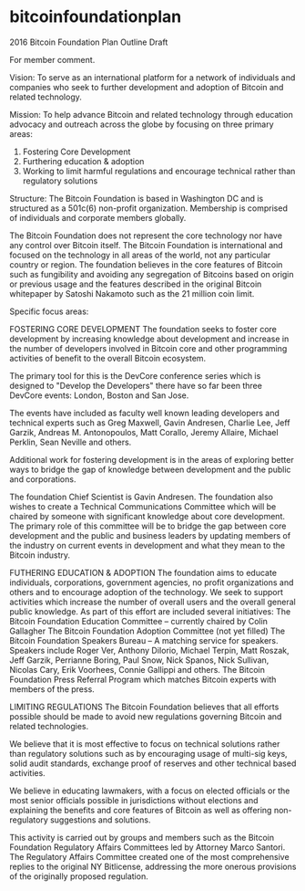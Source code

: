 # bitcoinfoundationplan


2016 Bitcoin Foundation Plan Outline Draft

For member comment.


Vision:  To serve as an international platform for a network of individuals and companies who seek to further development and adoption of Bitcoin and related technology.

Mission:  To help advance Bitcoin and related technology through education advocacy and outreach across the globe by focusing on three primary areas: 

1) Fostering Core Development
2) Furthering education & adoption
3) Working to limit harmful regulations and encourage technical rather than regulatory solutions

Structure:  The Bitcoin Foundation is based in Washington DC and is structured as a 501c(6) non-profit organization.  Membership is comprised of individuals and corporate members globally.

The Bitcoin Foundation does not represent the core technology nor have any control over Bitcoin itself.  The Bitcoin Foundation is international and focused on the technology in all areas of the world, not any particular country or region.  The foundation believes in the core features of Bitcoin such as fungibility and avoiding any segregation of Bitcoins based on origin or previous usage and the features described in the original Bitcoin whitepaper by Satoshi Nakamoto such as the 21 million coin limit.


Specific focus areas:

FOSTERING CORE DEVELOPMENT
The foundation seeks to foster core development by increasing knowledge about development and increase in the number of developers involved in Bitcoin core and other programming activities of benefit to the overall Bitcoin ecosystem.

The primary tool for this is the DevCore conference series which is designed to "Develop the Developers" there have so far been three DevCore events: London, Boston and San Jose.  

The events have included as faculty well known leading developers and technical experts such as Greg Maxwell, Gavin Andresen, Charlie Lee, Jeff Garzik, Andreas M. Antonopoulos, Matt Corallo, Jeremy Allaire, Michael Perklin, Sean Neville and others. 

Additional work for fostering development is in the areas of exploring better ways to bridge the gap of knowledge between development and the public and corporations.

The foundation Chief Scientist is Gavin Andresen.
The foundation also wishes to create a Technical Communications Committee which will be chaired by someone with significant knowledge about core development.  The primary role of this committee will be to bridge the gap between core development and the public and business leaders by updating members of the industry on current events in development and what they mean to the Bitcoin industry.


FUTHERING EDUCATION & ADOPTION
The foundation aims to educate individuals, corporations, government agencies, no profit organizations and others and to encourage adoption of the technology.
We seek to support activities which increase the number of overall users and the overall general public knowledge.  As part of this effort are included several initiatives:
The Bitcoin Foundation Education Committee – currently chaired by Colin Gallagher 
The Bitcoin Foundation Adoption Committee (not yet filled)
The Bitcoin Foundation Speakers Bureau – A matching service for speakers.  Speakers include Roger Ver, Anthony DiIorio, Michael Terpin, Matt Roszak, Jeff Garzik, Perrianne Boring, Paul Snow, Nick Spanos, Nick Sullivan, Nicolas Cary, Erik Voorhees, Connie Gallippi and others.
The Bitcoin Foundation Press Referral Program which matches Bitcoin experts with members of the press.


LIMITING REGULATIONS
The Bitcoin Foundation believes that all efforts possible should be made to avoid new regulations governing Bitcoin and related technologies.

We believe that it is most effective to focus on technical solutions rather than regulatory solutions such as by encouraging usage of multi-sig keys, solid audit standards, exchange proof of reserves and other technical based activities.

We believe in educating lawmakers, with a focus on elected officials or the most senior officials possible in jurisdictions without elections and explaining the benefits and core features of Bitcoin as well as offering non-regulatory suggestions and solutions.

This activity is carried out by groups and members such as the
Bitcoin Foundation Regulatory Affairs Committees led by Attorney Marco Santori.  The Regulatory Affairs Committee created one of the most comprehensive replies to the original NY Bitlicense, addressing the more onerous provisions of the originally proposed regulation.








